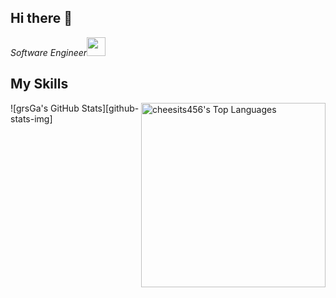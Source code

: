 ## Hi there 👋

<p><em>Software Engineer<img src="https://media.giphy.com/media/WUlplcMpOCEmTGBtBW/giphy.gif" width="30"></em></p>

## My Skills

<img src="https://cheesits456-readme-stats.vercel.app/api/top-langs?username=grsGa&layout=compact&card_width=275&theme=github_dark&langs_count=10&hide=c,meson,makefile,m4&exclude_repo=github-readme-stats,BitJanitor,github-activity-readme,fancy-git,challengeBot" alt="cheesits456's Top Languages" align="right" width="295">

![grsGa's GitHub Stats][github-stats-img]

<!--
**grsGa/grsGa** is a ✨ _special_ ✨ repository because its `README.md` (this file) appears on your GitHub profile.

Here are some ideas to get you started:

- 🔭 I’m currently working on ...
- 🌱 I’m currently learning ...
- 👯 I’m looking to collaborate on ...
- 🤔 I’m looking for help with ...
- 💬 Ask me about ...
- 📫 How to reach me: ...
- 😄 Pronouns: ...
- ⚡ Fun fact: ...
-->
